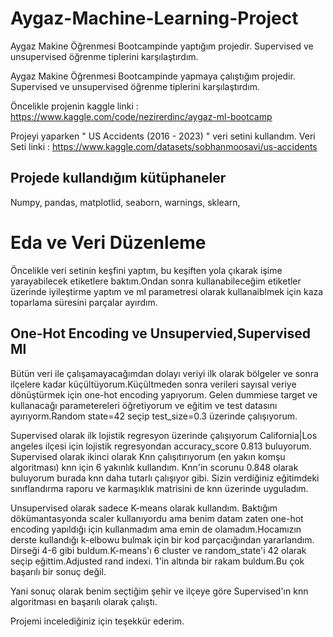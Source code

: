 # Aygaz-Machine-Learning-Project
Aygaz Makine Öğrenmesi Bootcampinde yaptığım projedir. Supervised ve unsupervised öğrenme tiplerini karşılaştırdım.

Aygaz Makine Öğrenmesi Bootcampinde yapmaya çalıştığım projedir. Supervised ve unsupervised öğrenme tiplerini karşılaştırdım.

Öncelikle projenin kaggle linki : https://www.kaggle.com/code/nezirerdinc/aygaz-ml-bootcamp

Projeyi yaparken " US Accidents (2016 - 2023) " veri setini kullandım. Veri Seti linki : https://www.kaggle.com/datasets/sobhanmoosavi/us-accidents

## Projede kullandığım kütüphaneler

Numpy, pandas, matplotlid, seaborn, warnings, sklearn,

# Eda ve Veri Düzenleme

Öncelikle veri setinin keşfini yaptım, bu keşiften yola çıkarak işime yarayabilecek etiketlere baktım.Ondan sonra kullanabileceğim etiketler üzerinde iyileştirme yaptım ve ml parametresi olarak kullanaiblmek için kaza toparlama süresini parçalar ayırdım.

## One-Hot Encoding ve Unsupervied,Supervised Ml

Bütün veri ile çalışamayacağımdan dolayı veriyi ilk olarak bölgeler ve sonra ilçelere kadar küçültüyorum.Küçültmeden sonra verileri sayısal veriye dönüştürmek için one-hot encoding yapıyorum. Gelen dummiese target ve kullanacağı parametereleri öğretiyorum ve eğitim ve test datasını ayırıyorm.Random state=42 seçip test_size=0.3 üzerinde çalışıyorum.

Supervised olarak ilk lojistik regresyon üzerinde çalışıyorum California|Los angeles ilçesi için lojistik regresyondan accuracy_score 0.813 buluyorum. Supervised olarak ikinci olarak Knn çalışıtırıyorum (en yakın komşu algoritması) knn için 6 yakınlık kullandım. Knn'in scorunu 0.848 olarak buluyorum burada knn daha tutarlı çalışıyor gibi. Sizin verdiğiniz eğitimdeki sınıflandırma raporu ve karmaşıklık matrisini de knn üzerinde uyguladım.

Unsupervised olarak sadece K-means olarak kullandım. Baktığım dökümantasyonda scaler kullanıyordu ama benim datam zaten one-hot encoding yapıldığı için kullanmadım ama emin de olamadım.Hocamızın derste kullandığı k-elbowu bulmak için bir kod parçacığından yararlandım. Dirseği 4-6 gibi buldum.K-means'ı 6 cluster ve random_state'i 42 olarak seçip eğittim.Adjusted rand indexi. 1'in altında bir rakam buldum.Bu çok başarılı bir sonuç değil.

Yani sonuç olarak benim seçtiğim şehir ve ilçeye göre Supervised'ın knn algoritması en başarılı olarak çalıştı.

Projemi incelediğiniz için teşekkür ederim.
